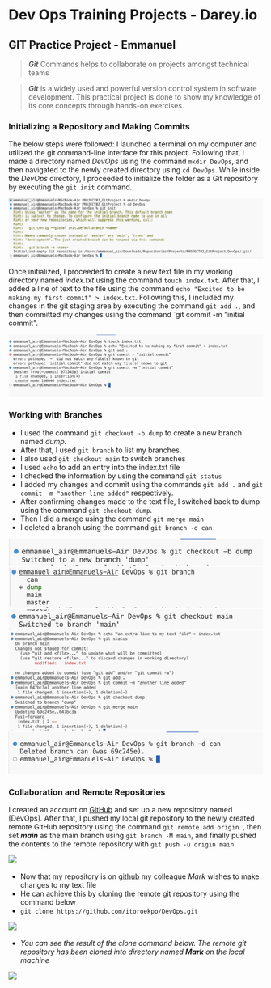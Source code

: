 # Dev Ops Training Projects - Darey.io 

## GIT Practice Project - Emmanuel
> _**Git**_ Commands helps to collaborate on projects amongst technical teams

> _**Git**_ is a widely used and powerful version control system in software development. This practical project is done to show my knowledge of its core concepts through hands-on exercises.

### Initializing a Repository and Making Commits
The below steps were followed:
I launched a terminal on my computer and utilized the git command-line interface for this project. Following that, I made a directory named _DevOps_ using the command `mkdir DevOps`, and then navigated to the newly created directory using `cd DevOps`. While inside the _DevOps_ directory, I proceeded to initialize the folder as a Git repository by executing the `git init` command.

![](./Images/01.Initializing_gitrepo.png)
  
Once initialized, I proceeded to create a new text file in my working directory named _index.txt_ using the command `touch index.txt`. After that, I added a line of text to the file using the command `echo "Excited to be making my first commit" > index.txt`. Following this, I included my changes in the git staging area by executing the command `git add .`, and then committed my changes using the command `git commit -m "initial commit".

![](./Images/02.%20Making_first_commit.png)

### Working with Branches  
- I used the command `git checkout -b dump` to create a new branch named _dump_.
- After that, I used `git branch` to list my branches.
- I also used `git checkout main` to switch branches
- I used `echo` to add an entry into the index.txt file
- I checked the information by using the command `git status`
- I added my changes and commit using the commands `git add .` and `git commit -m "another line added"` respectively.
- After confirming changes made to the text file, I switched back to dump using the command `git checkout dump`.
- Then I did a merge using the command `git merge main`
- I deleted a branch using the command `git branch -d can`

![](<Images/03. first_branch.png>)![](<Images/04. listing_branches.png>)![](<Images/05. change_oldbranch.png>)![](<Images/06 merge_branch.png>)![](<Images/07. delete_branch.png>)


### Collaboration and Remote Repositories
I created an account on [GitHub](https://github.com/) and set up a new repository named [DevOps]. After that, I pushed my local git repository to the newly created remote GitHub repository using the command `git remote add origin `, then set _**main**_ as the main branch using `git branch -M main`, and finally pushed the contents to the remote repository with `git push -u origin main`.

![](./img/step4_collaboration.PNG)

- Now that my repository is on [github](https://github.com/) my colleague _Mark_ wishes to make changes to my text file
- He can achieve this by cloning the remote git repository using the command below
- `git clone https://github.com/itoroekpo/DevOps.git`

![](./img/step5_cloning.PNG)

- _You can see the result of the clone command below. The remote git repository has been cloned into directory named __Mark__ on the local machine_

![](./img/step6_cloning_result.PNG)
